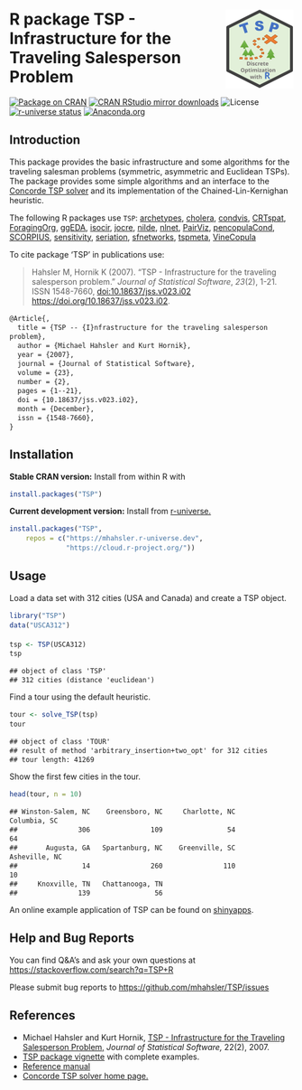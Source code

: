 
# <img src="man/figures/logo.svg" align="right" height="139" /> R package TSP - Infrastructure for the Traveling Salesperson Problem

[![Package on
CRAN](https://www.r-pkg.org/badges/version/TSP)](https://CRAN.R-project.org/package=TSP)
[![CRAN RStudio mirror
downloads](https://cranlogs.r-pkg.org/badges/TSP)](https://CRAN.R-project.org/package=TSP)
![License](https://img.shields.io/cran/l/TSP) [![r-universe
status](https://mhahsler.r-universe.dev/badges/TSP)](https://mhahsler.r-universe.dev/TSP)
[![Anaconda.org](https://anaconda.org/conda-forge/r-tsp/badges/version.svg)](https://anaconda.org/conda-forge/r-tsp)

## Introduction

This package provides the basic infrastructure and some algorithms for
the traveling salesman problems (symmetric, asymmetric and Euclidean
TSPs). The package provides some simple algorithms and an interface to
the [Concorde TSP solver](http://www.math.uwaterloo.ca/tsp/concorde/)
and its implementation of the Chained-Lin-Kernighan heuristic.

The following R packages use `TSP`:
[archetypes](https://CRAN.R-project.org/package=archetypes),
[cholera](https://CRAN.R-project.org/package=cholera),
[condvis](https://CRAN.R-project.org/package=condvis),
[CRTspat](https://CRAN.R-project.org/package=CRTspat),
[ForagingOrg](https://CRAN.R-project.org/package=ForagingOrg),
[ggEDA](https://CRAN.R-project.org/package=ggEDA),
[isocir](https://CRAN.R-project.org/package=isocir),
[jocre](https://CRAN.R-project.org/package=jocre),
[nilde](https://CRAN.R-project.org/package=nilde),
[nlnet](https://CRAN.R-project.org/package=nlnet),
[PairViz](https://CRAN.R-project.org/package=PairViz),
[pencopulaCond](https://CRAN.R-project.org/package=pencopulaCond),
[SCORPIUS](https://CRAN.R-project.org/package=SCORPIUS),
[sensitivity](https://CRAN.R-project.org/package=sensitivity),
[seriation](https://CRAN.R-project.org/package=seriation),
[sfnetworks](https://CRAN.R-project.org/package=sfnetworks),
[tspmeta](https://CRAN.R-project.org/package=tspmeta),
[VineCopula](https://CRAN.R-project.org/package=VineCopula)

To cite package ‘TSP’ in publications use:

> Hahsler M, Hornik K (2007). “TSP - Infrastructure for the traveling
> salesperson problem.” *Journal of Statistical Software*, *23*(2),
> 1-21. ISSN 1548-7660, <doi:10.18637/jss.v023.i02>
> <https://doi.org/10.18637/jss.v023.i02>.

    @Article{,
      title = {TSP -- {I}nfrastructure for the traveling salesperson problem},
      author = {Michael Hahsler and Kurt Hornik},
      year = {2007},
      journal = {Journal of Statistical Software},
      volume = {23},
      number = {2},
      pages = {1--21},
      doi = {10.18637/jss.v023.i02},
      month = {December},
      issn = {1548-7660},
    }

## Installation

**Stable CRAN version:** Install from within R with

``` r
install.packages("TSP")
```

**Current development version:** Install from
[r-universe.](https://mhahsler.r-universe.dev/TSP)

``` r
install.packages("TSP",
    repos = c("https://mhahsler.r-universe.dev",
              "https://cloud.r-project.org/"))
```

## Usage

Load a data set with 312 cities (USA and Canada) and create a TSP
object.

``` r
library("TSP")
data("USCA312")

tsp <- TSP(USCA312)
tsp
```

    ## object of class 'TSP' 
    ## 312 cities (distance 'euclidean')

Find a tour using the default heuristic.

``` r
tour <- solve_TSP(tsp)
tour
```

    ## object of class 'TOUR' 
    ## result of method 'arbitrary_insertion+two_opt' for 312 cities
    ## tour length: 41269

Show the first few cities in the tour.

``` r
head(tour, n = 10)
```

    ## Winston-Salem, NC    Greensboro, NC     Charlotte, NC      Columbia, SC 
    ##               306               109                54                64 
    ##       Augusta, GA   Spartanburg, NC    Greenville, SC     Asheville, NC 
    ##                14               260               110                10 
    ##     Knoxville, TN   Chattanooga, TN 
    ##               139                56

An online example application of TSP can be found on
[shinyapps](https://shrinidhee.shinyapps.io/SimpleTSP).

## Help and Bug Reports

You can find Q&A’s and ask your own questions at
<https://stackoverflow.com/search?q=TSP+R>

Please submit bug reports to <https://github.com/mhahsler/TSP/issues>

## References

- Michael Hahsler and Kurt Hornik, [TSP - Infrastructure for the
  Traveling Salesperson
  Problem,](http://dx.doi.org/10.18637/jss.v023.i02) *Journal of
  Statistical Software,* 22(2), 2007.
- [TSP package
  vignette](https://cran.r-project.org/package=TSP/vignettes/TSP.pdf)
  with complete examples.
- [Reference manual](https://cran.r-project.org/package=TSP/TSP.pdf)
- [Concorde TSP solver home
  page.](http://www.math.uwaterloo.ca/tsp/concorde/)

